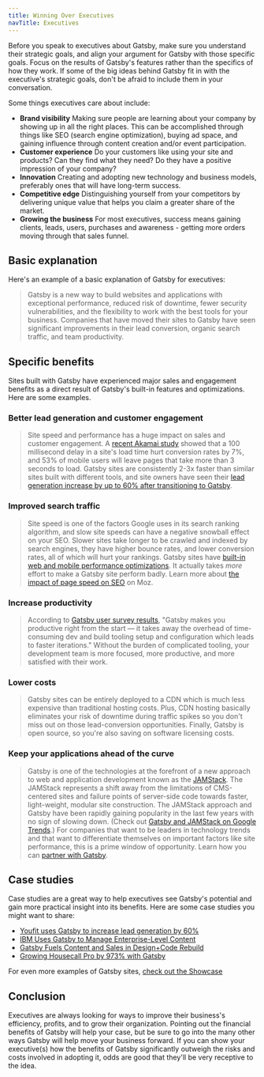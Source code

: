 ```yaml
---
title: Winning Over Executives
navTitle: Executives
---
```


Before you speak to executives about Gatsby, make sure you understand their strategic goals, and align your argument for Gatsby with those specific goals. Focus on the results of Gatsby's features rather than the specifics of how they work. If some of the big ideas behind Gatsby fit in with the executive's strategic goals, don't be afraid to include them in your conversation.

Some things executives care about include:

- **Brand visibility** Making sure people are learning about your company by showing up in all the right places. This can be accomplished through things like SEO (search engine optimization), buying ad space, and gaining influence through content creation and/or event participation.
- **Customer experience** Do your customers like using your site and products? Can they find what they need? Do they have a positive impression of your company?
- **Innovation** Creating and adopting new technology and business models, preferably ones that will have long-term success.
- **Competitive edge** Distinguishing yourself from your competitors by delivering unique value that helps you claim a greater share of the market.
- **Growing the business** For most executives, success means gaining clients, leads, users, purchases and awareness - getting more orders moving through that sales funnel.

## Basic explanation

Here's an example of a basic explanation of Gatsby for executives:

> Gatsby is a new way to build websites and applications with exceptional performance, reduced risk of downtime, fewer security vulnerabilities, and the flexibility to work with the best tools for your business. Companies that have moved their sites to Gatsby have seen significant improvements in their lead conversion, organic search traffic, and team productivity.

## Specific benefits

Sites built with Gatsby have experienced major sales and engagement benefits as a direct result of Gatsby's built-in features and optimizations. Here are some examples.

### Better lead generation and customer engagement

> Site speed and performance has a huge impact on sales and customer engagement. A [recent Akamai study](https://www.akamai.com/uk/en/about/news/press/2017-press/akamai-releases-spring-2017-state-of-online-retail-performance-report.jsp) showed that a 100 millisecond delay in a site's load time hurt conversion rates by 7%, and 53% of mobile users will leave pages that take more than 3 seconds to load. Gatsby sites are consistently 2-3x faster than similar sites built with different tools, and site owners have seen their [lead generation increase by up to 60% after transitioning to Gatsby](/blog/2018-11-16-youfit-case-study/).

### Improved search traffic

> Site speed is one of the factors Google uses in its search ranking algorithm, and slow site speeds can have a negative snowball effect on your SEO. Slower sites take longer to be crawled and indexed by search engines, they have higher bounce rates, and lower conversion rates, all of which will hurt your rankings. Gatsby sites have [built-in web and mobile performance optimizations](/blog/2018-11-07-gatsby-for-apps/#why-gatsby-for-apps). It actually takes _more_ effort to make a Gatsby site perform badly. Learn more about [the impact of page speed on SEO](https://moz.com/learn/seo/page-speed) on Moz.

### Increase productivity

> According to [Gatsby user survey results](/blog/2019-03-05-dot-org-messaging-survey/#productive-from-the-start), "Gatsby makes you productive right from the start — it takes away the overhead of time-consuming dev and build tooling setup and configuration which leads to faster iterations." Without the burden of complicated tooling, your development team is more focused, more productive, and more satisfied with their work.

### Lower costs

> Gatsby sites can be entirely deployed to a CDN which is much less expensive than traditional hosting costs. Plus, CDN hosting basically eliminates your risk of downtime during traffic spikes so you don't miss out on those lead-conversion opportunities. Finally, Gatsby is open source, so you're also saving on software licensing costs.

### Keep your applications ahead of the curve

> Gatsby is one of the technologies at the forefront of a new approach to web and application development known as the [JAMStack](https://jamstack.org/). The JAMStack represents a shift away from the limitations of CMS-centered sites and failure points of server-side code towards faster, light-weight, modular site construction. The JAMStack approach and Gatsby have been rapidly gaining popularity in the last few years with no sign of slowing down. (Check out [Gatsby and JAMStack on Google Trends](https://trends.google.com/trends/explore?date=today%205-y&geo=US&q=jamstack,gatsby%20js).) For companies that want to be leaders in technology trends and that want to differentiate themselves on important factors like site performance, this is a prime window of opportunity. Learn how you can [partner with Gatsby](/docs/partnering-with-gatsby/).

## Case studies

Case studies are a great way to help executives see Gatsby's potential and gain more practical insight into its benefits. Here are some case studies you might want to share:

- [Youfit uses Gatsby to increase lead generation by 60%](/blog/2018-11-16-youfit-case-study/)
- [IBM Uses Gatsby to Manage Enterprise-Level Content](/blog/2018-12-17-ibm-case-study/#big-company-big-website)
- [Gatsby Fuels Content and Sales in Design+Code Rebuild](/blog/2019-03-15-design-code-blog-post/)
- [Growing Housecall Pro by 973% with Gatsby](/blog/2019-05-02-growing-housecall-pro-by-973-percent/)

For even more examples of Gatsby sites, [check out the Showcase](/showcase/)

## Conclusion

Executives are always looking for ways to improve their business's efficiency, profits, and to grow their organization. Pointing out the financial benefits of Gatsby will help your case, but be sure to go into the many other ways Gatsby will help move your business forward. If you can show your executive(s) how the benefits of Gatsby significantly outweigh the risks and costs involved in adopting it, odds are good that they'll be very receptive to the idea.

